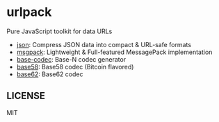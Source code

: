 # urlpack

Pure JavaScript toolkit for data URLs

- [json](packages/json): Compress JSON data into compact & URL-safe formats
- [msgpack](packages/msgpack): Lightweight & Full-featured MessagePack implementation
- [base-codec](packages/base-codec): Base-N codec generator
- [base58](packages/base58): Base58 codec (Bitcoin flavored)
- [base62](packages/base62): Base62 codec

## LICENSE

MIT
